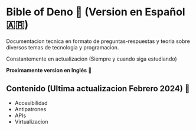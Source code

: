 # Bible of Deno 📘 (Version en Español 🇦🇷)

Documentacion tecnica en formato de preguntas-respuestas y teoria sobre diversos temas de tecnologia y programacion. 

Constantemente en actualizacion (Siempre y cuando siga estudiando)

**Proximamente version en Inglés** 🏴

## Contenido (Ultima actualizacion Febrero 2024) 💙
* Accesibilidad 
* Antipatrones 
* APIs 
* Virtualizacion 
